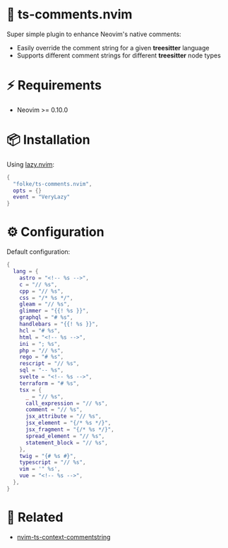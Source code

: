 # 🚀 ts-comments.nvim

Super simple plugin to enhance Neovim's native comments:

- Easily override the comment string for a given **treesitter** language
- Supports different comment strings for different **treesitter** node types

# ⚡️ Requirements

- Neovim >= 0.10.0

# 📦 Installation

Using [lazy.nvim](https://github.com/folke/lazy.nvim):

```lua
{
  "folke/ts-comments.nvim",
  opts = {}
  event = "VeryLazy"
}
```

# ⚙️ Configuration

Default configuration:

```lua
{
  lang = {
    astro = "<!-- %s -->",
    c = "// %s",
    cpp = "// %s",
    css = "/* %s */",
    gleam = "// %s",
    glimmer = "{{! %s }}",
    graphql = "# %s",
    handlebars = "{{! %s }}",
    hcl = "# %s",
    html = "<!-- %s -->",
    ini = "; %s",
    php = "// %s",
    rego = "# %s",
    rescript = "// %s",
    sql = "-- %s",
    svelte = "<!-- %s -->",
    terraform = "# %s",
    tsx = {
      _ = "// %s",
      call_expression = "// %s",
      comment = "// %s",
      jsx_attribute = "// %s",
      jsx_element = "{/* %s */}",
      jsx_fragment = "{/* %s */}",
      spread_element = "// %s",
      statement_block = "// %s",
    },
    twig = "{# %s #}",
    typescript = "// %s",
    vim = '" %s',
    vue = "<!-- %s -->",
  },
}

```

# 🔗 Related

- [nvim-ts-context-commentstring](https://github.com/JoosepAlviste/nvim-ts-context-commentstring)
